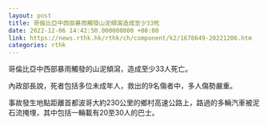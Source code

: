 ```yaml
---
layout: post
title: 哥倫比亞中西部暴雨觸發山泥傾瀉造成至少33死
date: 2022-12-06 14:42:50.000000000 +08:00
link: https://news.rthk.hk/rthk/ch/component/k2/1678649-20221206.htm
categories: rthk
---
```


哥倫比亞中西部暴雨觸發的山泥傾瀉，造成至少33人死亡。

內政部長說，死者包括多位未成年人，救出的9名傷者中，多人傷勢嚴重。

事故發生地點距離首都波哥大約230公里的鄉村高速公路上，路過的多輛汽車被泥石流掩埋，其中包括一輛載有20至30人的巴士。
